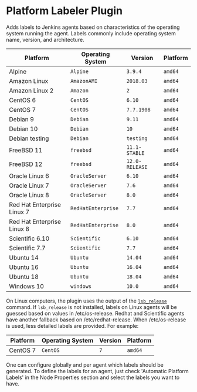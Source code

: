 # Platform Labeler Plugin

Adds labels to Jenkins agents based on characteristics of the operating system running the agent.
Labels commonly include operating system name, version, and architecture.

| Platform                   | Operating System   | Version        | Platform |
| -------------------------- | ------------------ | -------------- | -------- |
| Alpine                     | `Alpine`           | `3.9.4`        | `amd64`  |
| Amazon Linux               | `AmazonAMI`        | `2018.03`      | `amd64`  |
| Amazon Linux 2             | `Amazon`           | `2`            | `amd64`  |
| CentOS 6                   | `CentOS`           | `6.10`         | `amd64`  |
| CentOS 7                   | `CentOS`           | `7.7.1908`     | `amd64`  |
| Debian 9                   | `Debian`           | `9.11`         | `amd64`  |
| Debian 10                  | `Debian`           | `10`           | `amd64`  |
| Debian testing             | `Debian`           | `testing`      | `amd64`  |
| FreeBSD 11                 | `freebsd`          | `11.1-STABLE`  | `amd64`  |
| FreeBSD 12                 | `freebsd`          | `12.0-RELEASE` | `amd64`  |
| Oracle Linux 6             | `OracleServer`     | `6.10`         | `amd64`  |
| Oracle Linux 7             | `OracleServer`     | `7.6`          | `amd64`  |
| Oracle Linux 8             | `OracleServer`     | `8.0`          | `amd64`  |
| Red Hat Enterprise Linux 7 | `RedHatEnterprise` | `7.7`          | `amd64`  |
| Red Hat Enterprise Linux 8 | `RedHatEnterprise` | `8.0`          | `amd64`  |
| Scientific 6.10            | `Scientific`       | `6.10`         | `amd64`  |
| Scientific 7.7             | `Scientific`       | `7.7`          | `amd64`  |
| Ubuntu 14                  | `Ubuntu`           | `14.04`        | `amd64`  |
| Ubuntu 16                  | `Ubuntu`           | `16.04`        | `amd64`  |
| Ubuntu 18                  | `Ubuntu`           | `18.04`        | `amd64`  |
| Windows 10                 | `windows`          | `10.0`         | `amd64`  |

On Linux computers, the plugin uses the output of the [`lsb_release`](https://linux.die.net/man/1/lsb_release) command.
If `lsb_release` is not installed, labels on Linux agents will be guessed based on values in /etc/os-release.
Redhat and Scientific agents have another fallback based on /etc/redhat-release.
When /etc/os-release is used, less detailed labels are provided.
For example:

| Platform                     | Operating System   | Version        | Platform |
| ---------------------------- | ------------------ | -------------- | -------- |
| CentOS 7                     | `CentOS`           | `7`            | `amd64`  |


One can configure globally and per agent which labels should be generated. 
To define the labels for an agent, just check 'Automatic Platform Labels' in the Node Properties section and select the labels you want to have.
